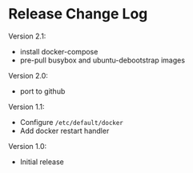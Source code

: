 # Release Change Log

Version 2.1:
 - install docker-compose
 - pre-pull busybox and ubuntu-debootstrap images

Version 2.0:
 - port to github

Version 1.1:
 - Configure `/etc/default/docker`
 - Add docker restart handler

Version 1.0:
 - Initial release
